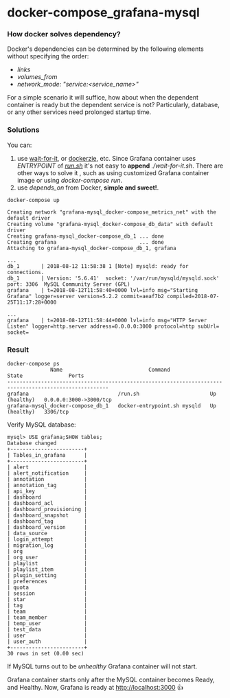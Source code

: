 # docker-compose_grafana-mysql

### How docker solves dependency?
Docker's dependencies can be determined by the following elements without specifying the order:
* *links*
* *volumes_from*
* *network_mode: "service:<service_name>"*

For a simple scenario it will suffice, how about when the dependent container is ready but the dependent service is not? Particularly, database, or any other services need prolonged startup time.

### Solutions

You can:
1. use [wait-for-it](https://github.com/vishnubob/wait-for-it), or [dockerzie](https://github.com/jwilder/dockerize), etc. Since Grafana container uses *ENTRYPOINT* of *[run.sh](https://github.com/grafana/grafana-docker/blob/master/run.sh)* it's not easy to **append** *./wait-for-it.sh*. There are other ways to solve it , such as using customized Grafana container image or using *docker-compose run*.
1. use *depends_on* from Docker, **simple and sweet!**.

```
docker-compose up

Creating network "grafana-mysql_docker-compose_metrics_net" with the default driver
Creating volume "grafana-mysql_docker-compose_db_data" with default driver
Creating grafana-mysql_docker-compose_db_1 ... done
Creating grafana                           ... done
Attaching to grafana-mysql_docker-compose_db_1, grafana

...
db_1       | 2018-08-12 11:58:38 1 [Note] mysqld: ready for connections.
db_1       | Version: '5.6.41'  socket: '/var/run/mysqld/mysqld.sock'  port: 3306  MySQL Community Server (GPL)
grafana    | t=2018-08-12T11:58:40+0000 lvl=info msg="Starting Grafana" logger=server version=5.2.2 commit=aeaf7b2 compiled=2018-07-25T11:17:28+0000

...
grafana    | t=2018-08-12T11:58:44+0000 lvl=info msg="HTTP Server Listen" logger=http.server address=0.0.0.0:3000 protocol=http subUrl= socket=
```
### Result
```
docker-compose ps
              Name                            Command                State               Ports         
-------------------------------------------------------------------------------------------------------
grafana                             /run.sh                       Up (healthy)   0.0.0.0:3000->3000/tcp
grafana-mysql_docker-compose_db_1   docker-entrypoint.sh mysqld   Up (healthy)   3306/tcp
```
Verify MySQL database:
```
mysql> USE grafana;SHOW tables;
Database changed
+------------------------+
| Tables_in_grafana      |
+------------------------+
| alert                  |
| alert_notification     |
| annotation             |
| annotation_tag         |
| api_key                |
| dashboard              |
| dashboard_acl          |
| dashboard_provisioning |
| dashboard_snapshot     |
| dashboard_tag          |
| dashboard_version      |
| data_source            |
| login_attempt          |
| migration_log          |
| org                    |
| org_user               |
| playlist               |
| playlist_item          |
| plugin_setting         |
| preferences            |
| quota                  |
| session                |
| star                   |
| tag                    |
| team                   |
| team_member            |
| temp_user              |
| test_data              |
| user                   |
| user_auth              |
+------------------------+
30 rows in set (0.00 sec)
```

If MySQL turns out to be _unhealthy_ Grafana container will not start.

Grafana container starts only after the MySQL container becomes Ready, and Healthy. Now, Grafana is ready at [http://localhost:3000](http://localhost:3000) :+1:
